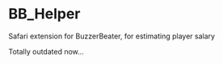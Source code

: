 # BB_Helper
Safari extension for BuzzerBeater, for estimating player salary

Totally outdated now...
